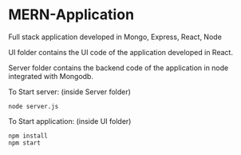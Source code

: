# MERN-Application
Full stack application developed in Mongo, Express, React, Node<br>

UI folder contains the UI code of the application developed in React.

Server folder contains the backend code of the application in node integrated with Mongodb.

To Start server: (inside Server folder)
```
node server.js
```
To Start application: (inside UI folder)
```
npm install
npm start
```
